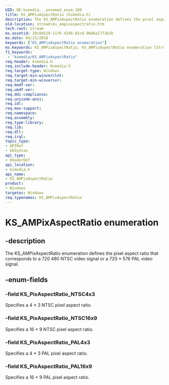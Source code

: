 ```yaml
---
UID: NE:ksmedia.__unnamed_enum_109
title: KS_AMPixAspectRatio (ksmedia.h)
description: The KS_AMPixAspectRatio enumeration defines the pixel aspect ratio that corresponds to a 720 480 NTSC video signal or a 720 × 576 PAL video signal.
old-location: stream\ks_ampixaspectratio.htm
tech.root: stream
ms.assetid: 29c84529-11f6-429b-81c6-96d6a1773b3b
ms.date: 04/23/2018
keywords: ["KS_AMPixAspectRatio enumeration"]
ms.keywords: KS_AMPixAspectRatio, KS_AMPixAspectRatio enumeration [Streaming Media Devices], KS_PixAspectRatio_NTSC16x9, KS_PixAspectRatio_NTSC4x3, KS_PixAspectRatio_PAL16x9, KS_PixAspectRatio_PAL4x3, ksmedia/KS_AMPixAspectRatio, ksmedia/KS_PixAspectRatio_NTSC16x9, ksmedia/KS_PixAspectRatio_NTSC4x3, ksmedia/KS_PixAspectRatio_PAL16x9, ksmedia/KS_PixAspectRatio_PAL4x3, stream.ks_ampixaspectratio, vidcapstruct_d891dbda-a467-4e13-bad6-fef794146717.xml
f1_keywords:
 - "ksmedia/KS_AMPixAspectRatio"
req.header: ksmedia.h
req.include-header: Ksmedia.h
req.target-type: Windows
req.target-min-winverclnt: 
req.target-min-winversvr: 
req.kmdf-ver: 
req.umdf-ver: 
req.ddi-compliance: 
req.unicode-ansi: 
req.idl: 
req.max-support: 
req.namespace: 
req.assembly: 
req.type-library: 
req.lib: 
req.dll: 
req.irql: 
topic_type:
- APIRef
- kbSyntax
api_type:
- HeaderDef
api_location:
- ksmedia.h
api_name:
- KS_AMPixAspectRatio
product:
- Windows
targetos: Windows
req.typenames: KS_AMPixAspectRatio
---
```


# KS_AMPixAspectRatio enumeration


## -description


The KS_AMPixAspectRatio enumeration defines the pixel aspect ratio that corresponds to a 720  480 NTSC video signal or a 720 × 576 PAL video signal.


## -enum-fields




### -field KS_PixAspectRatio_NTSC4x3

Specifies a 4 × 3 NTSC pixel aspect ratio.


### -field KS_PixAspectRatio_NTSC16x9

Specifies a 16 × 9 NTSC pixel aspect ratio.


### -field KS_PixAspectRatio_PAL4x3

Specifies a 4 × 3 PAL pixel aspect ratio.


### -field KS_PixAspectRatio_PAL16x9

Specifies a 16 × 9 PAL pixel aspect ratio.

